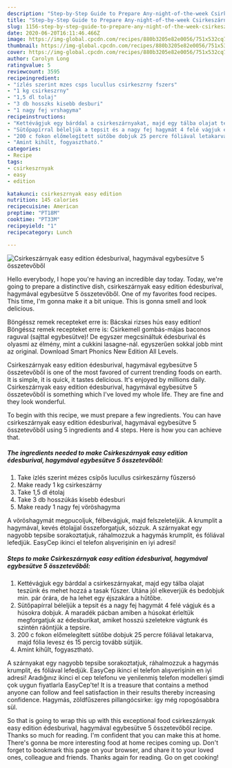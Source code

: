 ```yaml
---
description: "Step-by-Step Guide to Prepare Any-night-of-the-week Csirkeszárnyak easy edition édesburival, hagymával egybesütve 5 összetevőből"
title: "Step-by-Step Guide to Prepare Any-night-of-the-week Csirkeszárnyak easy edition édesburival, hagymával egybesütve 5 összetevőből"
slug: 1156-step-by-step-guide-to-prepare-any-night-of-the-week-csirkeszarnyak-easy-edition-edesburival-hagymaval-egybesutve-5-osszetevobol
date: 2020-06-20T16:11:46.466Z
image: https://img-global.cpcdn.com/recipes/880b3205e82e0056/751x532cq70/csirkeszarnyak-easy-edition-edesburival-hagymaval-egybesutve-5-osszetevobol-recept-foto.jpg
thumbnail: https://img-global.cpcdn.com/recipes/880b3205e82e0056/751x532cq70/csirkeszarnyak-easy-edition-edesburival-hagymaval-egybesutve-5-osszetevobol-recept-foto.jpg
cover: https://img-global.cpcdn.com/recipes/880b3205e82e0056/751x532cq70/csirkeszarnyak-easy-edition-edesburival-hagymaval-egybesutve-5-osszetevobol-recept-foto.jpg
author: Carolyn Long
ratingvalue: 5
reviewcount: 3595
recipeingredient:
- "ízlés szerint mzes csps lucullus csirkeszrny fszers"
- "1 kg csirkeszrny"
- "1,5 dl tolaj"
- "3 db hosszks kisebb desburi"
- "1 nagy fej vrshagyma"
recipeinstructions:
- "Kettévágjuk egy bárddal a csirkeszárnyakat, majd egy tálba olajat teszünk és mehet hozzá a tasak fűszer. Utána jól elkeverjük és bedobjuk min. pár órára, de ha lehet egy éjszakára a hűtőbe."
- "Sütőpapírral béleljük a tepsit és a nagy fej hagymát 4 felé vágjuk és a húsokra dobjuk. A maradék pácban amiben a húsokat érleltük megforgatjuk az édesburikat, amiket hosszú szeletekre vágtunk és szintén ráöntjük a tepsire."
- "200 c fokon előmelegített sütőbe dobjuk 25 percre fóliával letakarva, majd fólia levesz és 15 percig tovább sütjük."
- "Amint kihűlt, fogyasztható."
categories:
- Recipe
tags:
- csirkeszrnyak
- easy
- edition

katakunci: csirkeszrnyak easy edition 
nutrition: 145 calories
recipecuisine: American
preptime: "PT18M"
cooktime: "PT33M"
recipeyield: "1"
recipecategory: Lunch

---
```



![Csirkeszárnyak easy edition édesburival, hagymával egybesütve 5 összetevőből](https://img-global.cpcdn.com/recipes/880b3205e82e0056/751x532cq70/csirkeszarnyak-easy-edition-edesburival-hagymaval-egybesutve-5-osszetevobol-recept-foto.jpg)

Hello everybody, I hope you're having an incredible day today. Today, we're going to prepare a distinctive dish, csirkeszárnyak easy edition édesburival, hagymával egybesütve 5 összetevőből. One of my favorites food recipes. This time, I'm gonna make it a bit unique. This is gonna smell and look delicious.

Böngéssz remek recepteket erre is: Bácskai rizses hús easy edition! Böngéssz remek recepteket erre is: Csirkemell gombás-májas baconos raguval (sajttal egybesütve)! De egyszer megcsináltuk édesburival és olyasmi az élmény, mint a cukkini lasagne-nál. egyszerűen sokkal jobb mint az original. Download Smart Phonics New Edition All Levels.

Csirkeszárnyak easy edition édesburival, hagymával egybesütve 5 összetevőből is one of the most favored of current trending foods on earth. It is simple, it is quick, it tastes delicious. It's enjoyed by millions daily. Csirkeszárnyak easy edition édesburival, hagymával egybesütve 5 összetevőből is something which I've loved my whole life. They are fine and they look wonderful.


To begin with this recipe, we must prepare a few ingredients. You can have csirkeszárnyak easy edition édesburival, hagymával egybesütve 5 összetevőből using 5 ingredients and 4 steps. Here is how you can achieve that.

<!--inarticleads1-->

##### The ingredients needed to make Csirkeszárnyak easy edition édesburival, hagymával egybesütve 5 összetevőből:

1. Take ízlés szerint mézes csípős lucullus csirkeszárny fűszersó
1. Make ready 1 kg csirkeszárny
1. Take 1,5 dl étolaj
1. Take 3 db hosszúkás kisebb édesburi
1. Make ready 1 nagy fej vöröshagyma


A vöröshagymát megpucoljuk, félbevágjuk, majd felszeleteljük. A krumplit a hagymával, kevés étolajjal összeforgatjuk, sózzuk. A szárnyakat egy nagyobb tepsibe sorakoztatjuk, ráhalmozzuk a hagymás krumplit, és fóliával lefedjük. EasyCep ikinci el telefon alışverişinin en iyi adresi! 

<!--inarticleads2-->

##### Steps to make Csirkeszárnyak easy edition édesburival, hagymával egybesütve 5 összetevőből:

1. Kettévágjuk egy bárddal a csirkeszárnyakat, majd egy tálba olajat teszünk és mehet hozzá a tasak fűszer. Utána jól elkeverjük és bedobjuk min. pár órára, de ha lehet egy éjszakára a hűtőbe.
1. Sütőpapírral béleljük a tepsit és a nagy fej hagymát 4 felé vágjuk és a húsokra dobjuk. A maradék pácban amiben a húsokat érleltük megforgatjuk az édesburikat, amiket hosszú szeletekre vágtunk és szintén ráöntjük a tepsire.
1. 200 c fokon előmelegített sütőbe dobjuk 25 percre fóliával letakarva, majd fólia levesz és 15 percig tovább sütjük.
1. Amint kihűlt, fogyasztható.


A szárnyakat egy nagyobb tepsibe sorakoztatjuk, ráhalmozzuk a hagymás krumplit, és fóliával lefedjük. EasyCep ikinci el telefon alışverişinin en iyi adresi! Aradığınız ikinci el cep telefonu ve yenilenmiş telefon modelleri şimdi çok uygun fiyatlarla EasyCep&#39;te! It is a treasure that contains a method anyone can follow and feel satisfaction in their results thereby increasing confidence. Hagymás, zöldfűszeres pillangócsirke: így még ropogósabbra sül. 

So that is going to wrap this up with this exceptional food csirkeszárnyak easy edition édesburival, hagymával egybesütve 5 összetevőből recipe. Thanks so much for reading. I'm confident that you can make this at home. There's gonna be more interesting food at home recipes coming up. Don't forget to bookmark this page on your browser, and share it to your loved ones, colleague and friends. Thanks again for reading. Go on get cooking!
